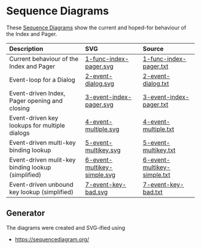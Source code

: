 # Sequence Diagrams

These [Sequence Diagrams](https://en.wikipedia.org/wiki/Sequence_diagram) show the current and hoped-for behaviour of the Index and Pager.

| Description                                        | SVG                                                                                                      | Source                                                     |
| :------------------------------------------------- | :------------------------------------------------------------------------------------------------------- | :--------------------------------------------------------- |
| Current behaviour of the Index and Pager           | [1-func-index-pager.svg](https://github.com/neomutt/gfx/raw/master/seq/1-func-index-pager.svg)           | [1-func-index-pager.txt](1-func-index-pager.txt)           |
| Event-loop for a Dialog                            | [2-event-dialog.svg](https://github.com/neomutt/gfx/raw/master/seq/2-event-dialog.svg)                   | [2-event-dialog.txt](2-event-dialog.txt)                   |
| Event-driven Index, Pager opening and closing      | [3-event-index-pager.svg](https://github.com/neomutt/gfx/raw/master/seq/3-event-index-pager.svg)         | [3-event-index-pager.txt](3-event-index-pager.txt)         |
| Event-driven key lookups for multiple dialogs      | [4-event-multiple.svg](https://github.com/neomutt/gfx/raw/master/seq/4-event-multiple.svg)               | [4-event-multiple.txt](4-event-multiple.txt)               |
| Event-driven multi-key binding lookup              | [5-event-multikey.svg](https://github.com/neomutt/gfx/raw/master/seq/5-event-multikey.svg)               | [5-event-multikey.txt](5-event-multikey.txt)               |
| Event-driven mulit-key binding lookup (simplified) | [6-event-multikey-simple.svg](https://github.com/neomutt/gfx/raw/master/seq/6-event-multikey-simple.svg) | [6-event-multikey-simple.txt](6-event-multikey-simple.txt) |
| Event-driven unbound key lookup (simplified)       | [7-event-key-bad.svg](https://github.com/neomutt/gfx/raw/master/seq/7-event-key-bad.svg)                 | [7-event-key-bad.txt](7-event-key-bad.txt)                 |

## Generator

The diagrams were created and SVG-ified using

- https://sequencediagram.org/

